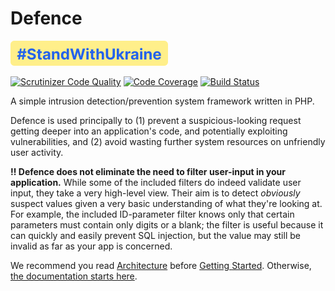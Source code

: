 # Defence

[![Stand With Ukraine](https://raw.githubusercontent.com/vshymanskyy/StandWithUkraine/main/badges/StandWithUkraine.svg)](https://stand-with-ukraine.pp.ua)

[![Scrutinizer Code Quality](https://scrutinizer-ci.com/g/danbettles/defence/badges/quality-score.png?b=main)](https://scrutinizer-ci.com/g/danbettles/defence/?branch=main) [![Code Coverage](https://scrutinizer-ci.com/g/danbettles/defence/badges/coverage.png?b=main)](https://scrutinizer-ci.com/g/danbettles/defence/?branch=main) [![Build Status](https://scrutinizer-ci.com/g/danbettles/defence/badges/build.png?b=main)](https://scrutinizer-ci.com/g/danbettles/defence/build-status/main)

A simple intrusion detection/prevention system framework written in PHP.

Defence is used principally to (1) prevent a suspicious-looking request getting deeper into an application's code, and potentially exploiting vulnerabilities, and (2) avoid wasting further system resources on unfriendly user activity.

**:bangbang: Defence does not eliminate the need to filter user-input in your application.**  While some of the included filters do indeed validate user input, they take a very high-level view.  Their aim is to detect _obviously_ suspect values given a very basic understanding of what they're looking at.  For example, the included ID-parameter filter knows only that certain parameters must contain only digits or a blank; the filter is useful because it can quickly and easily prevent SQL injection, but the value may still be invalid as far as your app is concerned.

We recommend you read [Architecture](doc/architecture.md) before [Getting Started](doc/getting-started.md).  Otherwise, [the documentation starts here](doc/README.md).
